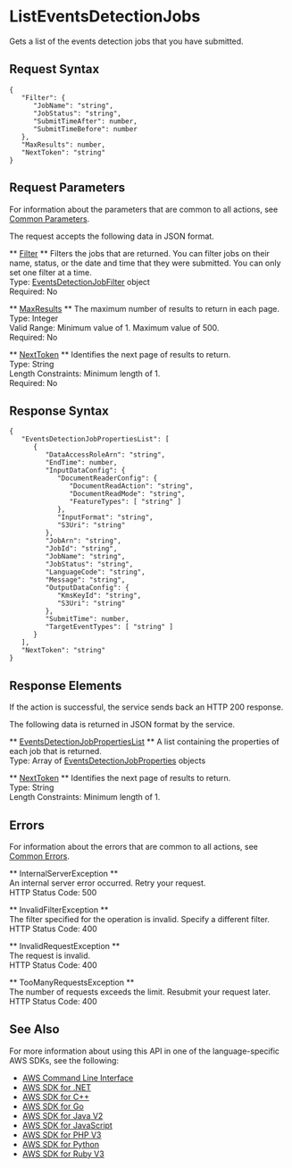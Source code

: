# ListEventsDetectionJobs<a name="API_ListEventsDetectionJobs"></a>

Gets a list of the events detection jobs that you have submitted\.

## Request Syntax<a name="API_ListEventsDetectionJobs_RequestSyntax"></a>

```
{
   "Filter": { 
      "JobName": "string",
      "JobStatus": "string",
      "SubmitTimeAfter": number,
      "SubmitTimeBefore": number
   },
   "MaxResults": number,
   "NextToken": "string"
}
```

## Request Parameters<a name="API_ListEventsDetectionJobs_RequestParameters"></a>

For information about the parameters that are common to all actions, see [Common Parameters](CommonParameters.md)\.

The request accepts the following data in JSON format\.

 ** [Filter](#API_ListEventsDetectionJobs_RequestSyntax) **   <a name="comprehend-ListEventsDetectionJobs-request-Filter"></a>
Filters the jobs that are returned\. You can filter jobs on their name, status, or the date and time that they were submitted\. You can only set one filter at a time\.  
Type: [EventsDetectionJobFilter](API_EventsDetectionJobFilter.md) object  
Required: No

 ** [MaxResults](#API_ListEventsDetectionJobs_RequestSyntax) **   <a name="comprehend-ListEventsDetectionJobs-request-MaxResults"></a>
The maximum number of results to return in each page\.  
Type: Integer  
Valid Range: Minimum value of 1\. Maximum value of 500\.  
Required: No

 ** [NextToken](#API_ListEventsDetectionJobs_RequestSyntax) **   <a name="comprehend-ListEventsDetectionJobs-request-NextToken"></a>
Identifies the next page of results to return\.  
Type: String  
Length Constraints: Minimum length of 1\.  
Required: No

## Response Syntax<a name="API_ListEventsDetectionJobs_ResponseSyntax"></a>

```
{
   "EventsDetectionJobPropertiesList": [ 
      { 
         "DataAccessRoleArn": "string",
         "EndTime": number,
         "InputDataConfig": { 
            "DocumentReaderConfig": { 
               "DocumentReadAction": "string",
               "DocumentReadMode": "string",
               "FeatureTypes": [ "string" ]
            },
            "InputFormat": "string",
            "S3Uri": "string"
         },
         "JobArn": "string",
         "JobId": "string",
         "JobName": "string",
         "JobStatus": "string",
         "LanguageCode": "string",
         "Message": "string",
         "OutputDataConfig": { 
            "KmsKeyId": "string",
            "S3Uri": "string"
         },
         "SubmitTime": number,
         "TargetEventTypes": [ "string" ]
      }
   ],
   "NextToken": "string"
}
```

## Response Elements<a name="API_ListEventsDetectionJobs_ResponseElements"></a>

If the action is successful, the service sends back an HTTP 200 response\.

The following data is returned in JSON format by the service\.

 ** [EventsDetectionJobPropertiesList](#API_ListEventsDetectionJobs_ResponseSyntax) **   <a name="comprehend-ListEventsDetectionJobs-response-EventsDetectionJobPropertiesList"></a>
A list containing the properties of each job that is returned\.  
Type: Array of [EventsDetectionJobProperties](API_EventsDetectionJobProperties.md) objects

 ** [NextToken](#API_ListEventsDetectionJobs_ResponseSyntax) **   <a name="comprehend-ListEventsDetectionJobs-response-NextToken"></a>
Identifies the next page of results to return\.  
Type: String  
Length Constraints: Minimum length of 1\.

## Errors<a name="API_ListEventsDetectionJobs_Errors"></a>

For information about the errors that are common to all actions, see [Common Errors](CommonErrors.md)\.

 ** InternalServerException **   
An internal server error occurred\. Retry your request\.  
HTTP Status Code: 500

 ** InvalidFilterException **   
The filter specified for the operation is invalid\. Specify a different filter\.  
HTTP Status Code: 400

 ** InvalidRequestException **   
The request is invalid\.  
HTTP Status Code: 400

 ** TooManyRequestsException **   
The number of requests exceeds the limit\. Resubmit your request later\.  
HTTP Status Code: 400

## See Also<a name="API_ListEventsDetectionJobs_SeeAlso"></a>

For more information about using this API in one of the language\-specific AWS SDKs, see the following:
+  [AWS Command Line Interface](https://docs.aws.amazon.com/goto/aws-cli/comprehend-2017-11-27/ListEventsDetectionJobs) 
+  [AWS SDK for \.NET](https://docs.aws.amazon.com/goto/DotNetSDKV3/comprehend-2017-11-27/ListEventsDetectionJobs) 
+  [AWS SDK for C\+\+](https://docs.aws.amazon.com/goto/SdkForCpp/comprehend-2017-11-27/ListEventsDetectionJobs) 
+  [AWS SDK for Go](https://docs.aws.amazon.com/goto/SdkForGoV1/comprehend-2017-11-27/ListEventsDetectionJobs) 
+  [AWS SDK for Java V2](https://docs.aws.amazon.com/goto/SdkForJavaV2/comprehend-2017-11-27/ListEventsDetectionJobs) 
+  [AWS SDK for JavaScript](https://docs.aws.amazon.com/goto/AWSJavaScriptSDK/comprehend-2017-11-27/ListEventsDetectionJobs) 
+  [AWS SDK for PHP V3](https://docs.aws.amazon.com/goto/SdkForPHPV3/comprehend-2017-11-27/ListEventsDetectionJobs) 
+  [AWS SDK for Python](https://docs.aws.amazon.com/goto/boto3/comprehend-2017-11-27/ListEventsDetectionJobs) 
+  [AWS SDK for Ruby V3](https://docs.aws.amazon.com/goto/SdkForRubyV3/comprehend-2017-11-27/ListEventsDetectionJobs) 
